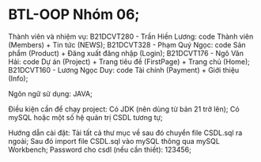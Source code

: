 # BTL-OOP Nhóm 06;

Thành viên và nhiệm vụ: B21DCVT280 - Trần Hiền Lương: code Thành viên (Members) + Tin tức (NEWS); 
B21DCVT328 - Phạm Quý Ngọc: code Sản phẩm (Product) + Đăng xuất đăng nhập (Login); 
B21DCVT176 - Ngô Văn Hải: code Dự án (Project) + Trang tiêu đề (FirstPage) + Trang chủ (Home); 
B21DCVT160 - Lương Ngọc Duy: code Tài chính (Payment) + Giới thiệu (Info);

Ngôn ngữ sử dụng: JAVA;

Điều kiện cần để chạy project: Có JDK (nên dùng từ bản 21 trở lên); Có mySQL hoặc một số hệ quản trị CSDL tương tự;

Hướng dẫn cài đặt: Tải tất cả thư mục về sau đó chuyển file CSDL.sql ra ngoài; Sau đó import file CSDL.sql vào mySQL thông qua mySQL Workbench; Password cho csdl (nếu cần thiết): 123456;

